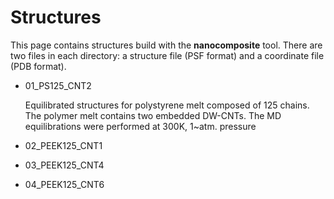 # Structures

This page contains structures build with the **nanocomposite** tool.  There are two files in each directory: a structure file (PSF format) and a coordinate file (PDB format).

 
* 01_PS125_CNT2

  Equilibrated structures for polystyrene melt composed of 125 chains.   The polymer melt contains two embedded DW-CNTs. The MD equilibrations were performed at 300K, 1~atm. pressure

* 02_PEEK125_CNT1


* 03_PEEK125_CNT4

* 04_PEEK125_CNT6

